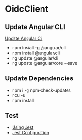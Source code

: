 # OidcClient

## Update Angular CLI

[Update Angular Cli](https://codinginfinite.com/npm-script-start-exited-without-indicating-that-angular-cli-listening-requests/)

- npm install -g @angular/cli
- npm install @angular/cli
- ng update @angular/cli
- ng update @angular/core --save

## Update Dependencies

- npm i -g npm-check-updates
- ncu -u
- npm install

## Test

- [Using Jest](https://www.amadousall.com/how-to-set-up-angular-unit-testing-with-jest/)
- [Jest Configuration](https://www.youtube.com/watch?v=8tFaG9dW6nE)

